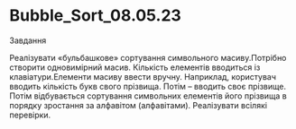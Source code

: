 # Bubble_Sort_08.05.23
Завдання

Реалізувати «бульбашкове» сортування символьного масиву.Потрібно
створити одновимірний масив. Кількість елементів вводиться із
клавіатури.Елементи масиву ввести вручну. Наприклад, користувач вводить
кількість букв свого прізвища. Потім – вводить своє прізвище. Потім
відбувається сортування символьних елементів його прізвища в порядку
зростання за алфавітом (алфавітами). Реалізувати всілякі перевірки.
